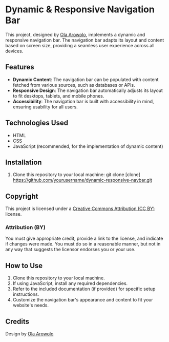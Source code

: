 # Dynamic & Responsive Navigation Bar

This project, designed by [Ola Arowolo](https://tech.olaarowolo.com), implements a dynamic and responsive navigation bar. The navigation bar adapts its layout and content based on screen size, providing a seamless user experience across all devices.

## Features

- **Dynamic Content**: The navigation bar can be populated with content fetched from various sources, such as databases or APIs.
- **Responsive Design**: The navigation bar automatically adjusts its layout to fit desktops, tablets, and mobile phones.
- **Accessibility**: The navigation bar is built with accessibility in mind, ensuring usability for all users.

## Technologies Used

- HTML
- CSS
- JavaScript (recommended, for the implementation of dynamic content)

## Installation

1. Clone this repository to your local machine:
   git clone [clone] https://github.com/yourusername/dynamic-responsive-navbar.git

## Copyright

This project is licensed under a [Creative Commons Attribution (CC BY)](https://creativecommons.org/licenses/by/4.0/) license.

### Attribution (BY)

You must give appropriate credit, provide a link to the license, and indicate if changes were made. You must do so in a reasonable manner, but not in any way that suggests the licensor endorses you or your use.

## How to Use

1. Clone this repository to your local machine.
2. If using JavaScript, install any required dependencies.
3. Refer to the included documentation (if provided) for specific setup instructions.
4. Customize the navigation bar's appearance and content to fit your website's needs.

## Credits

Design by [Ola Arowolo](https://tech.olaarowolo.com)
